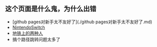 ## 这个页面是什么鬼，为什么出错

- [github pages对新手太不友好了](./github pages对新手太不友好了.md)
- [NintendoSwitch](./NintendoSwitch/README.md)
- [地铁上的两种人](./subway.md)
- 搞个路径跳转问题太多了

